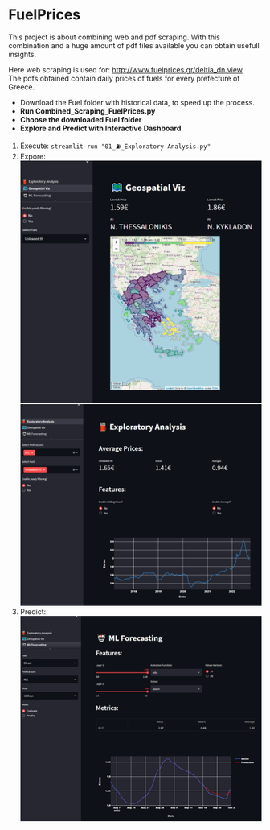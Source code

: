 # FuelPrices

This project is about combining web and pdf scraping. With this combination and a huge amount of pdf files available you can obtain usefull insights.

Here web scraping is used for: http://www.fuelprices.gr/deltia_dn.view \
The pdfs obtained contain daily prices of fuels for every prefecture of Greece.

* Download the Fuel folder with historical data, to speed up the process. 
* **Run Combined_Scraping_FuelPrices.py**
* **Choose the downloaded Fuel folder**
* **Explore and Predict with Interactive Dashboard**

1. Execute: ` streamlit run "01_⛽_Exploratory Analysis.py" `
2. Expore:
![explore](https://github.com/emvouvakis/FuelPricesGreece/blob/main/Fuel/photos/explore.png)
![explore2](https://github.com/emvouvakis/FuelPricesGreece/blob/main/Fuel/photos/geo.png)
3. Predict:
![predict](https://github.com/emvouvakis/FuelPricesGreece/blob/main/Fuel/photos/predict.png)

